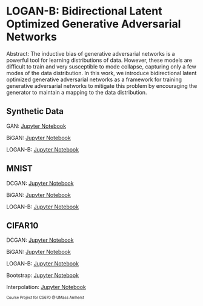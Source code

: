 # LOGAN-B: Bidirectional Latent Optimized Generative Adversarial Networks

Abstract: The inductive bias of generative adversarial networks is a powerful tool for learning distributions of data. However, these models are difficult to train and very susceptible to mode collapse, capturing only a few modes of the data distribution. In this work, we introduce bidirectional latent optimized generative adversarial networks as a framework for training generative adversarial networks to mitigate this problem by encouraging the generator to maintain a mapping to the data distribution.

## Synthetic Data

GAN: [Jupyter Notebook](https://sharath.github.io/logan-b/experiments/synthetic/gan.html)

BiGAN: [Jupyter Notebook](https://sharath.github.io/logan-b/experiments/synthetic/bigan.html)

LOGAN-B: [Jupyter Notebook](https://sharath.github.io/logan-b/experiments/synthetic/logan-b.html)

## MNIST

DCGAN: [Jupyter Notebook](https://sharath.github.io/logan-b/experiments/mnist/mnist_dcgan.html)

BiGAN: [Jupyter Notebook](https://sharath.github.io/logan-b/experiments/mnist/mnist_bigan.html)

LOGAN-B: [Jupyter Notebook](https://sharath.github.io/logan-b/experiments/mnist/mnist_logan_b.html)


## CIFAR10

DCGAN: [Jupyter Notebook](https://sharath.github.io/logan-b/experiments/cifar10/cifar10_dcgan.html)

BiGAN: [Jupyter Notebook](https://sharath.github.io/logan-b/experiments/cifar10/cifar10_bigan.html)

LOGAN-B: [Jupyter Notebook](https://sharath.github.io/logan-b/experiments/cifar10/cifar10_logan_b.html)

Bootstrap: [Jupyter Notebook](https://sharath.github.io/logan-b/experiments/cifar10/bootstrap_logan_b.html)

Interpolation: [Jupyter Notebook](https://sharath.github.io/logan-b/experiments/cifar10/interpolation_logan_b.html)


<sub><sup>Course Project for CS670 @ UMass Amherst</sup></sub>